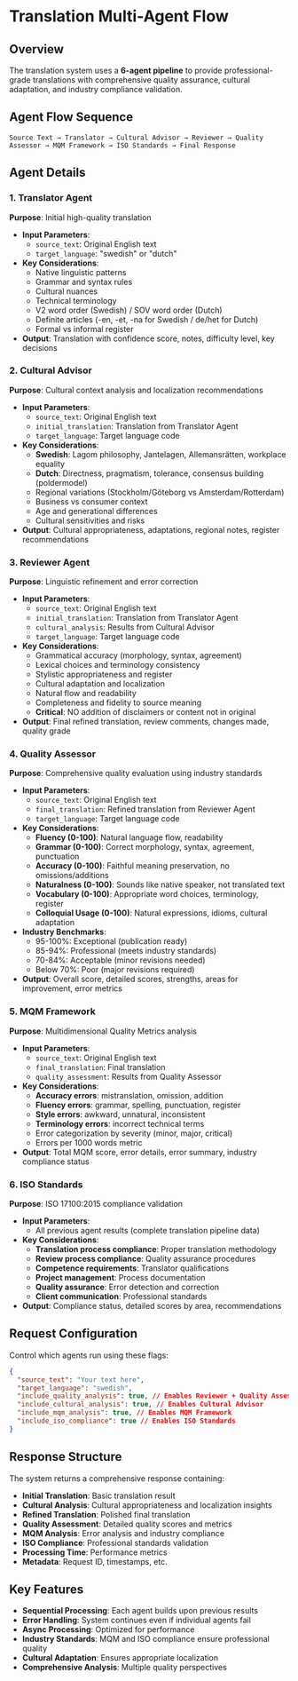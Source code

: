 # Translation Multi-Agent Flow

## Overview

The translation system uses a **6-agent pipeline** to provide professional-grade translations with comprehensive quality assurance, cultural adaptation, and industry compliance validation.

## Agent Flow Sequence

```
Source Text → Translator → Cultural Advisor → Reviewer → Quality Assessor → MQM Framework → ISO Standards → Final Response
```

## Agent Details

### 1. **Translator Agent**

**Purpose**: Initial high-quality translation

- **Input Parameters**:
  - `source_text`: Original English text
  - `target_language`: "swedish" or "dutch"
- **Key Considerations**:
  - Native linguistic patterns
  - Grammar and syntax rules
  - Cultural nuances
  - Technical terminology
  - V2 word order (Swedish) / SOV word order (Dutch)
  - Definite articles (-en, -et, -na for Swedish / de/het for Dutch)
  - Formal vs informal register
- **Output**: Translation with confidence score, notes, difficulty level, key decisions

### 2. **Cultural Advisor**

**Purpose**: Cultural context analysis and localization recommendations

- **Input Parameters**:
  - `source_text`: Original English text
  - `initial_translation`: Translation from Translator Agent
  - `target_language`: Target language code
- **Key Considerations**:
  - **Swedish**: Lagom philosophy, Jantelagen, Allemansrätten, workplace equality
  - **Dutch**: Directness, pragmatism, tolerance, consensus building (poldermodel)
  - Regional variations (Stockholm/Göteborg vs Amsterdam/Rotterdam)
  - Business vs consumer context
  - Age and generational differences
  - Cultural sensitivities and risks
- **Output**: Cultural appropriateness, adaptations, regional notes, register recommendations

### 3. **Reviewer Agent**

**Purpose**: Linguistic refinement and error correction

- **Input Parameters**:
  - `source_text`: Original English text
  - `initial_translation`: Translation from Translator Agent
  - `cultural_analysis`: Results from Cultural Advisor
  - `target_language`: Target language code
- **Key Considerations**:
  - Grammatical accuracy (morphology, syntax, agreement)
  - Lexical choices and terminology consistency
  - Stylistic appropriateness and register
  - Cultural adaptation and localization
  - Natural flow and readability
  - Completeness and fidelity to source meaning
  - **Critical**: NO addition of disclaimers or content not in original
- **Output**: Final refined translation, review comments, changes made, quality grade

### 4. **Quality Assessor**

**Purpose**: Comprehensive quality evaluation using industry standards

- **Input Parameters**:
  - `source_text`: Original English text
  - `final_translation`: Refined translation from Reviewer Agent
  - `target_language`: Target language code
- **Key Considerations**:
  - **Fluency (0-100)**: Natural language flow, readability
  - **Grammar (0-100)**: Correct morphology, syntax, agreement, punctuation
  - **Accuracy (0-100)**: Faithful meaning preservation, no omissions/additions
  - **Naturalness (0-100)**: Sounds like native speaker, not translated text
  - **Vocabulary (0-100)**: Appropriate word choices, terminology, register
  - **Colloquial Usage (0-100)**: Natural expressions, idioms, cultural adaptation
- **Industry Benchmarks**:
  - 95-100%: Exceptional (publication ready)
  - 85-94%: Professional (meets industry standards)
  - 70-84%: Acceptable (minor revisions needed)
  - Below 70%: Poor (major revisions required)
- **Output**: Overall score, detailed scores, strengths, areas for improvement, error metrics

### 5. **MQM Framework**

**Purpose**: Multidimensional Quality Metrics analysis

- **Input Parameters**:
  - `source_text`: Original English text
  - `final_translation`: Final translation
  - `quality_assessment`: Results from Quality Assessor
- **Key Considerations**:
  - **Accuracy errors**: mistranslation, omission, addition
  - **Fluency errors**: grammar, spelling, punctuation, register
  - **Style errors**: awkward, unnatural, inconsistent
  - **Terminology errors**: incorrect technical terms
  - Error categorization by severity (minor, major, critical)
  - Errors per 1000 words metric
- **Output**: Total MQM score, error details, error summary, industry compliance status

### 6. **ISO Standards**

**Purpose**: ISO 17100:2015 compliance validation

- **Input Parameters**:
  - All previous agent results (complete translation pipeline data)
- **Key Considerations**:
  - **Translation process compliance**: Proper translation methodology
  - **Review process compliance**: Quality assurance procedures
  - **Competence requirements**: Translator qualifications
  - **Project management**: Process documentation
  - **Quality assurance**: Error detection and correction
  - **Client communication**: Professional standards
- **Output**: Compliance status, detailed scores by area, recommendations

## Request Configuration

Control which agents run using these flags:

```json
{
  "source_text": "Your text here",
  "target_language": "swedish",
  "include_quality_analysis": true, // Enables Reviewer + Quality Assessor
  "include_cultural_analysis": true, // Enables Cultural Advisor
  "include_mqm_analysis": true, // Enables MQM Framework
  "include_iso_compliance": true // Enables ISO Standards
}
```

## Response Structure

The system returns a comprehensive response containing:

- **Initial Translation**: Basic translation result
- **Cultural Analysis**: Cultural appropriateness and localization insights
- **Refined Translation**: Polished final translation
- **Quality Assessment**: Detailed quality scores and metrics
- **MQM Analysis**: Error analysis and industry compliance
- **ISO Compliance**: Professional standards validation
- **Processing Time**: Performance metrics
- **Metadata**: Request ID, timestamps, etc.

## Key Features

- **Sequential Processing**: Each agent builds upon previous results
- **Error Handling**: System continues even if individual agents fail
- **Async Processing**: Optimized for performance
- **Industry Standards**: MQM and ISO compliance ensure professional quality
- **Cultural Adaptation**: Ensures appropriate localization
- **Comprehensive Analysis**: Multiple quality perspectives



